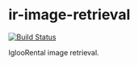 # ir-image-retrieval

[![Build Status](https://travis-ci.org/IglooRental/ir-image-retrieval.svg?branch=master)](https://travis-ci.org/IglooRental/ir-image-retrieval)

IglooRental image retrieval.
